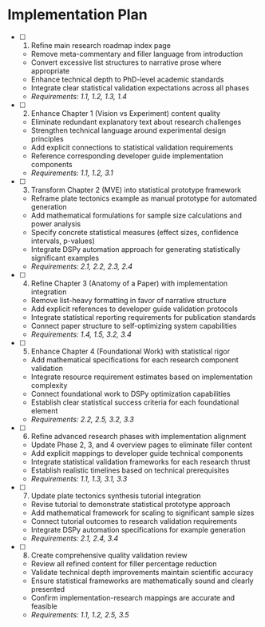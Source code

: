 # Implementation Plan

- [ ] 1. Refine main research roadmap index page
  - Remove meta-commentary and filler language from introduction
  - Convert excessive list structures to narrative prose where appropriate
  - Enhance technical depth to PhD-level academic standards
  - Integrate clear statistical validation expectations across all phases
  - _Requirements: 1.1, 1.2, 1.3, 1.4_

- [ ] 2. Enhance Chapter 1 (Vision vs Experiment) content quality
  - Eliminate redundant explanatory text about research challenges
  - Strengthen technical language around experimental design principles
  - Add explicit connections to statistical validation requirements
  - Reference corresponding developer guide implementation components
  - _Requirements: 1.1, 1.2, 3.1_

- [ ] 3. Transform Chapter 2 (MVE) into statistical prototype framework
  - Reframe plate tectonics example as manual prototype for automated generation
  - Add mathematical formulations for sample size calculations and power analysis
  - Specify concrete statistical measures (effect sizes, confidence intervals, p-values)
  - Integrate DSPy automation approach for generating statistically significant examples
  - _Requirements: 2.1, 2.2, 2.3, 2.4_

- [ ] 4. Refine Chapter 3 (Anatomy of a Paper) with implementation integration
  - Remove list-heavy formatting in favor of narrative structure
  - Add explicit references to developer guide validation protocols
  - Integrate statistical reporting requirements for publication standards
  - Connect paper structure to self-optimizing system capabilities
  - _Requirements: 1.4, 1.5, 3.2, 3.4_

- [ ] 5. Enhance Chapter 4 (Foundational Work) with statistical rigor
  - Add mathematical specifications for each research component validation
  - Integrate resource requirement estimates based on implementation complexity
  - Connect foundational work to DSPy optimization capabilities
  - Establish clear statistical success criteria for each foundational element
  - _Requirements: 2.2, 2.5, 3.2, 3.3_

- [ ] 6. Refine advanced research phases with implementation alignment
  - Update Phase 2, 3, and 4 overview pages to eliminate filler content
  - Add explicit mappings to developer guide technical components
  - Integrate statistical validation frameworks for each research thrust
  - Establish realistic timelines based on technical prerequisites
  - _Requirements: 1.1, 1.3, 3.1, 3.3_

- [ ] 7. Update plate tectonics synthesis tutorial integration
  - Revise tutorial to demonstrate statistical prototype approach
  - Add mathematical framework for scaling to significant sample sizes
  - Connect tutorial outcomes to research validation requirements
  - Integrate DSPy automation specifications for example generation
  - _Requirements: 2.1, 2.4, 3.4_

- [ ] 8. Create comprehensive quality validation review
  - Review all refined content for filler percentage reduction
  - Validate technical depth improvements maintain scientific accuracy
  - Ensure statistical frameworks are mathematically sound and clearly presented
  - Confirm implementation-research mappings are accurate and feasible
  - _Requirements: 1.1, 1.2, 2.5, 3.5_